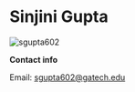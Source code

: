 # Sinjini Gupta

![sgupta602](https://github.gatech.edu/sgupta602/people/blob/master/profile-pictures/Gupta.jpg)

**Contact info**

Email: sgupta602@gatech.edu 

